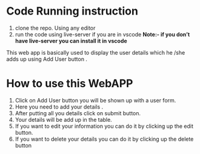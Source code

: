 # Code Running instruction
1. clone the repo. Using any editor
2. run the code using live-server if you are in vscode
**Note:- if you don’t have live-server you can install it in vscode**


This web app is basically used to display the user details which he /she adds up using Add User button .

# How to use this WebAPP

1. Click on Add User button you will be shown up with a user form.
2. Here you need to add your details .
3. After putting all you details click on submit button.
4. Your details will be add up in the table.
5. If you want to edit your information you can do it by clicking up the edit button.
6. If you want to delete your details you can do it by clicking up the delete button
